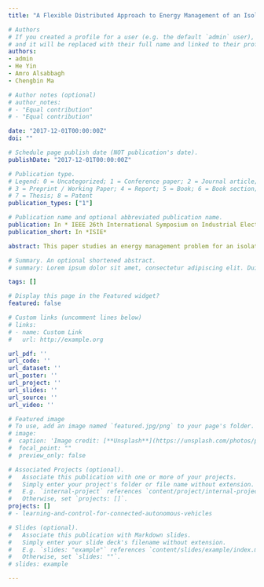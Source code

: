 ```yaml
---
title: "A Flexible Distributed Approach to Energy Management of an Isolated Microgrid"

# Authors
# If you created a profile for a user (e.g. the default `admin` user), write the username (folder name) here 
# and it will be replaced with their full name and linked to their profile.
authors:
- admin
- He Yin
- Amro Alsabbagh
- Chengbin Ma

# Author notes (optional)
# author_notes:
# - "Equal contribution"
# - "Equal contribution"

date: "2017-12-01T00:00:00Z"
doi: ""

# Schedule page publish date (NOT publication's date).
publishDate: "2017-12-01T00:00:00Z"

# Publication type.
# Legend: 0 = Uncategorized; 1 = Conference paper; 2 = Journal article;
# 3 = Preprint / Working Paper; 4 = Report; 5 = Book; 6 = Book section;
# 7 = Thesis; 8 = Patent
publication_types: ["1"]

# Publication name and optional abbreviated publication name.
publication: In * IEEE 26th International Symposium on Industrial Electronics *
publication_short: In *ISIE*

abstract: This paper studies an energy management problem for an isolated microgrid including photovoltaic panels, wind turbines, batteries and ultracapacitors. A normal form game is proposed for the energy management to maximize the energy utilization ratio of renewable energy sources, extend the battery life and keep the ultracapacitors able to compensate the dynamic variations. The solution of this game represented by Nash equilibrium is analytically derived and proved to be the existing and unique. A simulation platform using data in second is established to study the energy management approach based on probability distribution functions. In simulation, the game theory based approach has a comparable performance against the rule based control, while the pre-knowledge of the load demands and weather information is not required. Also the game theory based approach is more flexible than rule based approach under the influence of uncertain weather.

# Summary. An optional shortened abstract.
# summary: Lorem ipsum dolor sit amet, consectetur adipiscing elit. Duis posuere tellus ac convallis placerat. Proin tincidunt magna sed ex sollicitudin condimentum.

tags: []

# Display this page in the Featured widget?
featured: false

# Custom links (uncomment lines below)
# links:
# - name: Custom Link
#   url: http://example.org

url_pdf: ''
url_code: ''
url_dataset: ''
url_poster: ''
url_project: ''
url_slides: ''
url_source: ''
url_video: ''

# Featured image
# To use, add an image named `featured.jpg/png` to your page's folder. 
# image:
#  caption: 'Image credit: [**Unsplash**](https://unsplash.com/photos/pLCdAaMFLTE)'
#  focal_point: ""
#  preview_only: false

# Associated Projects (optional).
#   Associate this publication with one or more of your projects.
#   Simply enter your project's folder or file name without extension.
#   E.g. `internal-project` references `content/project/internal-project/index.md`.
#   Otherwise, set `projects: []`.
projects: []
# - learning-and-control-for-connected-autonomous-vehicles

# Slides (optional).
#   Associate this publication with Markdown slides.
#   Simply enter your slide deck's filename without extension.
#   E.g. `slides: "example"` references `content/slides/example/index.md`.
#   Otherwise, set `slides: ""`.
# slides: example

---
```

